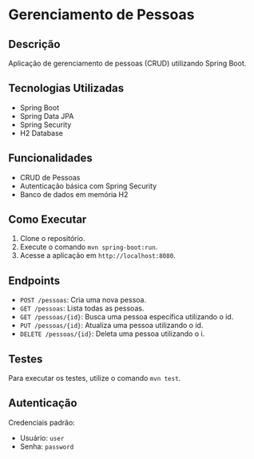 # Gerenciamento de Pessoas

## Descrição
Aplicação de gerenciamento de pessoas (CRUD) utilizando Spring Boot.

## Tecnologias Utilizadas
- Spring Boot
- Spring Data JPA
- Spring Security
- H2 Database

## Funcionalidades
- CRUD de Pessoas
- Autenticação básica com Spring Security
- Banco de dados em memória H2

## Como Executar
1. Clone o repositório.
2. Execute o comando `mvn spring-boot:run`.
3. Acesse a aplicação em `http://localhost:8080`.

## Endpoints
- `POST /pessoas`: Cria uma nova pessoa.
- `GET /pessoas`: Lista todas as pessoas.
- `GET /pessoas/{id}`: Busca uma pessoa específica utilizando o id.
- `PUT /pessoas/{id}`: Atualiza uma pessoa utilizando o id.
- `DELETE /pessoas/{id}`: Deleta uma pessoa utilizando o i.

## Testes
Para executar os testes, utilize o comando `mvn test`.

## Autenticação
Credenciais padrão:
- Usuário: `user`
- Senha: `password`
